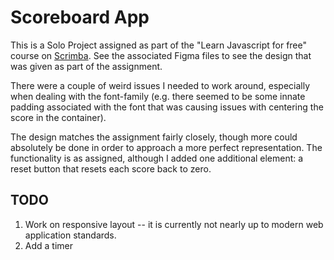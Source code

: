 # Scoreboard App

This is a Solo Project assigned as part of the "Learn Javascript for free" course on [Scrimba](scrimba.com). See the associated Figma files to see the design that was given as part of the assignment. 

There were a couple of weird issues I needed to work around, especially when dealing with the font-family (e.g. there seemed to be some innate padding associated with the font that was causing issues with centering the score in the container). 

The design matches the assignment fairly closely, though more could absolutely be done in order to approach a more perfect representation. The functionality is as assigned, although I added one additional element: a reset button that resets each score back to zero.

## TODO

1. Work on responsive layout -- it is currently not nearly up to modern web application standards.
2. Add a timer